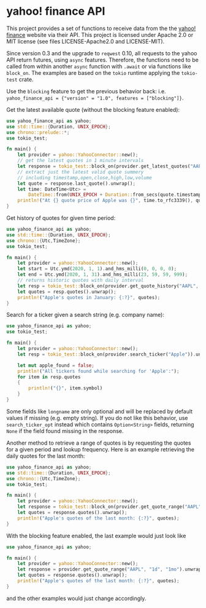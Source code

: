 # yahoo! finance API
This project provides a set of functions to receive data from the
the [yahoo! finance](https://finance.yahoo.com) website via their API. This project
is licensed under Apache 2.0 or MIT license (see files LICENSE-Apache2.0 and LICENSE-MIT).

Since version 0.3 and the upgrade to ```reqwest``` 0.10, all requests to the yahoo API return futures, using ```async``` features.
Therefore, the functions need to be called from within another ```async``` function with ```.await``` or via functions like ```block_on```. The examples are based on the ```tokio``` runtime applying the ```tokio-test``` crate.

Use the `blocking` feature to get the previous behavior back: i.e. `yahoo_finance_api = {"version" = "1.0", features = ["blocking"]}`. 

Get the latest available quote (without the blocking feature enabled):
```rust
use yahoo_finance_api as yahoo;
use std::time::{Duration, UNIX_EPOCH};
use chrono::prelude::*;
use tokio_test;

fn main() {
    let provider = yahoo::YahooConnector::new();
    // get the latest quotes in 1 minute intervals
    let response = tokio_test::block_on(provider.get_latest_quotes("AAPL", "1m")).unwrap();
    // extract just the latest valid quote summery
    // including timestamp,open,close,high,low,volume
    let quote = response.last_quote().unwrap();
    let time: DateTime<Utc> =
        DateTime::from(UNIX_EPOCH + Duration::from_secs(quote.timestamp));
    println!("At {} quote price of Apple was {}", time.to_rfc3339(), quote.close);
}
```

Get history of quotes for given time period:
```rust
use yahoo_finance_api as yahoo;
use std::time::{Duration, UNIX_EPOCH};
use chrono::{Utc,TimeZone};
use tokio_test;

fn main() {
    let provider = yahoo::YahooConnector::new();
    let start = Utc.ymd(2020, 1, 1).and_hms_milli(0, 0, 0, 0);
    let end = Utc.ymd(2020, 1, 31).and_hms_milli(23, 59, 59, 999);
    // returns historic quotes with daily interval
    let resp = tokio_test::block_on(provider.get_quote_history("AAPL", start, end)).unwrap();
    let quotes = resp.quotes().unwrap();
    println!("Apple's quotes in January: {:?}", quotes);
}

```

Search for a ticker given a search string (e.g. company name):
```rust
use yahoo_finance_api as yahoo;
use tokio_test;

fn main() {
    let provider = yahoo::YahooConnector::new();
    let resp = tokio_test::block_on(provider.search_ticker("Apple")).unwrap();

    let mut apple_found = false;
    println!("All tickers found while searching for 'Apple':");
    for item in resp.quotes 
    {
        println!("{}", item.symbol)
    }
}

```
Some fields like `longname` are only optional and will be replaced by default values if missing (e.g. empty string). If you do not like this behavior, use `search_ticker_opt` instead which
contains `Option<String>` fields, returning `None` if the field found missing in the response.

Another method to retrieve a range of quotes is by
requesting the quotes for a given period and lookup frequency. Here is an example retrieving the daily quotes for the last month:

```rust
use yahoo_finance_api as yahoo;
use std::time::{Duration, UNIX_EPOCH};
use chrono::{Utc,TimeZone};
use tokio_test;

fn main() {
    let provider = yahoo::YahooConnector::new();
    let response = tokio_test::block_on(provider.get_quote_range("AAPL", "1d", "1mo")).unwrap();
    let quotes = response.quotes().unwrap();
    println!("Apple's quotes of the last month: {:?}", quotes);
}
```

With the blocking feature enabled, the last example would just look like
```rust
use yahoo_finance_api as yahoo;

fn main() {
    let provider = yahoo::YahooConnector::new();
    let response = provider.get_quote_range("AAPL", "1d", "1mo").unwrap();
    let quotes = response.quotes().unwrap();
    println!("Apple's quotes of the last month: {:?}", quotes);
}
```
and the other examples would just change accordingly.
